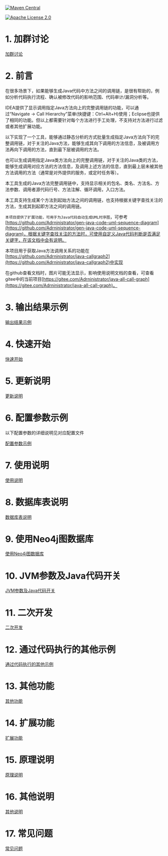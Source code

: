 [![Maven Central](https://img.shields.io/maven-central/v/com.github.adrninistrator/java-all-call-graph.svg)](https://search.maven.org/artifact/com.github.adrninistrator/java-all-call-graph/)

[![Apache License 2.0](https://img.shields.io/badge/license-Apache%20License%202.0-green.svg)](https://github.com/Adrninistrator/java-all-call-graph/blob/master/LICENSE)

# 1. 加群讨论

[加群讨论](group_discussions.md)

# 2. 前言

在很多场景下，如果能够生成Java代码中方法之间的调用链，是很有帮助的，例如分析代码执行流程、确认被修改代码的影响范围、代码审计/漏洞分析等。

IDEA提供了显示调用指定Java方法向上的完整调用链的功能，可以通过“Navigate -> Call Hierarchy”菜单(快捷键：Ctrl+Alt+H)使用；Eclipse也提供了相同的功能。但以上都需要针对每个方法进行手工处理，不支持对方法进行过滤或者其他扩展功能。

以下实现了一个工具，能够通过静态分析的方式批量生成指定Java方法向下的完整调用链，对于关注的Java方法，能够生成其向下调用的方法信息，及被调用方法再向下调用的方法，直到最下层被调用的方法。

也可以生成调用指定Java类方法向上的完整调用链，对于关注的Java类的方法，能够生成调用对应方法的方法信息，及调用上述方法的信息，直到最上层未被其他方法调用的方法（通常是对外提供的服务，或定时任务等）。

本工具生成的Java方法完整调用链中，支持显示相关的包名、类名、方法名、方法参数、调用者源代码行号、方法注解、循环调用，入口方法。

本工具支持生成某个方法到起始方法之间的调用链，也支持根据关键字查找关注的方法，生成其到起即方法之间的调用链。

`本项目提供了扩展功能，可用于为Java代码自动生成UML时序图`，可参考[https://github.com/Adrninistrator/gen-java-code-uml-sequence-diagram](https://github.com/Adrninistrator/gen-java-code-uml-sequence-diagram)，根据关键字查找关注的方法时，可使用自定义Java代码判断是否满足关键字，在该文档中会有说明。

本项目用于获取Java方法调用关系的功能在[https://github.com/Adrninistrator/java-callgraph2](https://github.com/Adrninistrator/java-callgraph2)中实现

在github查看文档时，图片可能无法显示，影响使用说明文档的查看，可查看gitee中的当前项目[https://gitee.com/Adrninistrator/java-all-call-graph](https://gitee.com/Adrninistrator/java-all-call-graph)。

# 3. 输出结果示例

[输出结果示例](output_example.md)

# 4. 快速开始

[快速开始](quick_start.md)

# 5. 更新说明

[更新说明](change_log.md)

# 6. 配置参数示例

以下配置参数的详细说明见对应配置文件

[配置参数示例](config_example.md)

# 7. 使用说明

[使用说明](how_to_use.md)

# 8. 数据库表说明

[数据库表说明](db_tables.md)

# 9. 使用Neo4j图数据库

[使用Neo4j图数据库](use_neo4j.md)

# 10. JVM参数及Java代码开关

[JVM参数及Java代码开关](jvm_options_java_switch.md)

# 11. 二次开发

[二次开发](custom_development.md)

# 12. 通过代码执行的其他示例

[通过代码执行的其他示例](run_by_code_example.md)

# 13. 其他功能

[其他功能](other_functions.md)

# 14. 扩展功能

[扩展功能](extensions.md)

# 15. 原理说明

[原理说明](how_to_implementation.md)

# 16. 其他说明

[其他说明](other_instructions.md)

# 17. 常见问题

[常见问题](question_answer.md)
